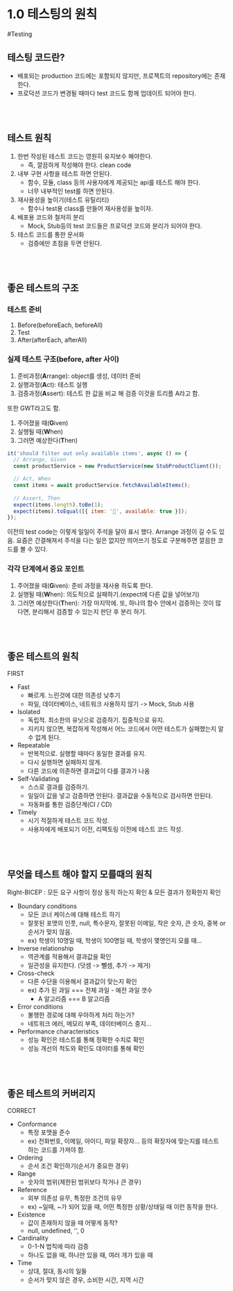 # 1.0 테스팅의 원칙

#Testing

## 테스팅 코드란?

- 배포되는 production 코드에는 포함되지 않지만, 프로젝트의 repository에는 존재한다.
- 프로덕션 코드가 변경될 때마다 test 코드도 함께 업데이트 되어야 한다.

<br/>
<br/>

## 테스트 원칙

1. 한번 작성된 테스트 코드는 영원히 유지보수 해야한다.
	- 즉, 깔끔하게 작성해야 한다. clean code
2. 내부 구현 사항을 테스트 하면 안된다.
	- 함수, 모듈, class 등의 사용자에게 제공되는 api를 테스트 해야 한다.
	- 너무 내부적인 test를 하면 안된다.
3. 재사용성을 높이기(테스트 유틸리티)
	- 함수나 test용 class를 만들어 재사용성을 높이자.
4. 배포용 코드와 철저히 분리
	- Mock, Stub등의 test 코드들은 프로덕션 코드와 분리가 되어야 한다.
5. 테스트 코드를 통한 문서화
	- 검증에만 초점을 두면 안된다.

<br/>
<br/>

## 좋은 테스트의 구조

### 테스트 준비

1. Before(beforeEach, beforeAll)
2. Test
3. After(afterEach, afterAll)

### 실제 테스트 구조(before, after 사이)

1. 준비과정(**A**rrange): object를 생성, 데이터 준비
2. 실행과정(**A**ct): 테스트 실행
3. 검증과정(**A**ssert): 테스트 한 값을 비교 해 검증
이것을 트리플 A라고 함.

또한 GWT라고도 함.
1. 주어졌을 때(**G**iven)
2. 실행될 때(**W**hen)
3. 그러면 예상한다(**T**hen)

```js
it('should filter out only available items', async () => {
  // Arrange, Given
  const productService = new ProductService(new StubProductClient());

  // Act, When
  const items = await productService.fetchAvailableItems();
  
  // Assert, Then
  expect(items.length).toBe(1);
  expect(items).toEqual([{ item: '🥛', available: true }]);
});
```

이전의 test code는 이렇게 일일이 주석을 달아 표시 했다. Arrange 과정이 길 수도 있음. 요즘은 간결해져서 주석을 다는 일은 없지만 띄어쓰기 정도로 구분해주면 깔끔한 코드를 볼 수 있다.

### 각각 단계에서 중요 포인트

1. 주어졌을 때(**G**iven): 준비 과정을 재사용 하도록 한다.
2. 실행될 때(**W**hen): 의도적으로 실패하기.(expect에 다른 값을 넣어보기)
3. 그러면 예상한다(**T**hen): 가장 마지막에. 또, 하나의 함수 안에서 검증하는 것이 많다면, 분리해서 검증할 수 있는지 판단 후 분리 하기.
<br/>
<br/>

## 좋은 테스트의 원칙

FIRST
- Fast
	- 빠르게. 느린것에 대한 의존성 낮추기
	- 파일, 데이터베이스, 네트워크 사용하지 않기 -> Mock, Stub 사용
- Isolated
	- 독립적. 최소한의 유닛으로 검증하기. 집중적으로 유지.
	- 지키지 않으면, 복잡하게 작성해서 어느 코드에서 어떤 테스트가 실패했는지 알 수 없게 된다.
- Repeatable
	- 반복적으로. 실행할 때마다 동일한 결과를 유지.
	- 다시 실행하면 실패하지 않게.
	- 다른 코드에 의존하면 결과값이 다를 결과가 나옴
- Self-Validating
	- 스스로 결과를 검증하기.
	- 일일이 값을 넣고 검증하면 안된다. 결과값을 수동적으로 검사하면 안된다.
	- 자동화를 통한 검증단계(CI / CD)
- Timely
	- 시기 적절하게 테스트 코드 작성.
	- 사용자에게 배포되기 이전, 리팩토링 이전에 테스트 코드 작성.
<br/>
<br/>

## 무엇을 테스트 해야 할지 모를때의 원칙

Right-BICEP : 모든 요구 사항이 정상 동작 하는지 확인 & 모든 결과가 정확한지 확인

- Boundary conditions
	- 모든 코너 케이스에 대해 테스트 하기
	- 잘못된 포맷의 인풋, null, 특수문자, 잘못된 이메일, 작은 숫자, 큰 숫자, 중복 or 순서가 맞지 않음.
	- ex) 학생이 10명일 때, 학생이 100명일 때, 학생이 몇명인지 모를 때…
- Inverse relationship
	- 역관계를 적용해서 결과값을 확인
	- 일관성을 유지한다. (덧셈 -> 뺄셈, 추가 -> 제거)
- Cross-check
	- 다른 수단을 이용해서 결과값이 맞는지 확인
	- ex) 추가 된 과일 === 전체 과일 - 예전 과일 갯수
		- A 알고리즘 === B 알고리즘
- Error conditions
	- 불행한 경로에 대해 우아하게 처리 하는가?
	- 네트워크 에러, 메모리 부족, 데이터베이스 중지…
- Performance characteristics
	- 성능 확인은 테스트를 통해 정확한 수치로 확인
	- 성능 개선의 척도와 확인도 데이터를 통해 확인
<br/>
<br/>

## 좋은 테스트의 커버리지

CORRECT
- Conformance
	- 특정 포맷을 준수
	- ex) 전화번호, 이메일, 아이디, 파일 확장자… 등의 확장자에 맞는지를 테스트 하는 코드를 가져야 함.
- Ordering
	- 순서 조건 확인하기(순서가 중요한 경우)
- Range
	- 숫자의 범위(제한된 범위보다 작거나 큰 경우)
- Reference
	- 외부 의존성 유무, 특정한 조건의 유무
	- ex) ~일때, ~가 되어 있을 때, 어떤 특정한 상황/상태일 때 이런 동작을 한다.
- Existence
	- 값이 존재하지 않을 때 어떻게 동작?
	- null, undefined, '', 0
- Cardinality
	- 0-1-N 법칙에 따라 검증
	- 하나도 없을 때, 하나만 있을 때, 여러 개가 있을 때
- Time
	- 상대, 절대, 동시의 일들
	- 순서가 맞지 않은 경우, 소비한 시간, 지역 시간
